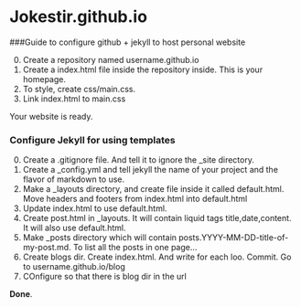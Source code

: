 # Jokestir.github.io

###Guide to configure github + jekyll to host personal website

0. Create a repository named username.github.io
1. Create a index.html file inside the repository inside. This is your homepage.
2. To style, create css/main.css.
3. Link index.html to main.css


Your website is ready.

### Configure Jekyll for using templates

0. Create a .gitignore file. And tell it to ignore the _site directory.
1. Create a _config.yml and tell jekyll the name of your project and the flavor of markdown to use.
2. Make a _layouts directory, and create file inside it called default.html. Move headers and footers from index.html into default.html
3. Update index.html to use default.html.
4. Create post.html in _layouts. It will contain liquid tags title,date,content. It will also use default.html.
5. Make _posts directory which will contain posts.YYYY-MM-DD-title-of-my-post.md. To list all the posts in one page...
6. Create blogs dir. Create index.html. And write for each loo. Commit. Go to username.github.io/blog
7. COnfigure so that there is blog dir in the url

**Done**.